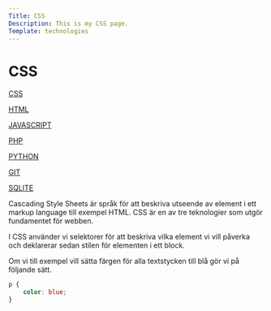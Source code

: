 ```yaml
---
Title: CSS
Description: This is my CSS page.
Template: technologies
---
```


CSS
==========================

<div class="technologies">

<div class="flexboxnav">
<a href="%base_url%?technology/css">CSS</a>

<a href="%base_url%?technology/html">HTML</a>

<a href="%base_url%?technology/javascript">JAVASCRIPT</a>

<a href="%base_url%?technology/php">PHP</a>

<a href="%base_url%?technology/python">PYTHON</a>

<a href="%base_url%?technology/git">GIT</a>

<a href="%base_url%?technology/sqlite">SQLITE</a>
</div>


<div class="container">
Cascading Style Sheets är språk för att beskriva utseende av element i ett markup language till exempel HTML. CSS är en av tre teknologier som utgör fundamentet för webben.</a>

I CSS använder vi selektorer för att beskriva vilka element vi vill påverka och deklarerar sedan stilen för elementen i ett block.

Om vi till exempel vill sätta färgen för alla textstycken till blå gör vi på följande sätt.</a>
</div>

</div>

```css
p {
    color: blue;
}
```